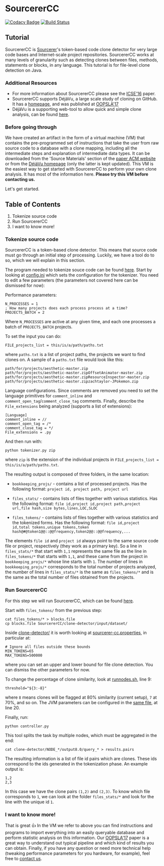 # SourcererCC

[![Codacy Badge](https://api.codacy.com/project/badge/Grade/86471e8cabf74c6486622d9027c1c0d3)](https://app.codacy.com/app/rprtr258/SourcererCC?utm_source=github.com&utm_medium=referral&utm_content=rprtr258/SourcererCC&utm_campaign=Badge_Grade_Settings)
[![Build Status](https://travis-ci.com/rprtr258/SourcererCC.svg?branch=master)](https://travis-ci.com/rprtr258/SourcererCC)

## Tutorial

SourcererCC is [Sourcerer](http://sourcerer.ics.uci.edu/ "Sourcerer Project @ UCI")'s token-based code clone detector for very large code bases and Internet-scale project repositories. SourcererCC works at many levels of granularity such as detecting clones between files, methods, statements or blocks, in any language. This tutorial is for file-level clone detection on Java.

### Additional Resources

* For more information about SourcererCC please see the [ICSE'16](http://arxiv.org/abs/1512.06448) paper.
* SourcererCC supports DéjàVu, a large scale study of cloning on GitHub. It has a [homepage](http://mondego.ics.uci.edu/projects/dejavu/), and was published at [OOPSLA'17](https://dl.acm.org/citation.cfm?id=3133908)
* DéjàVu is a supporting web-tool to allow quick and simple clone analysis, can be found [here](http://dejavu.ics.uci.edu/).

### Before going through

We have created an artifact in the form of a virtual machine (VM) that contains the pre-programmed set of instructions that take the user from raw source code to a database with a clone mapping, including all the intermediate steps and explanation of intermediate data types. It can be downloaded from the 'Source Materials' section of the [paper ACM website](https://dl.acm.org/citation.cfm?id=3133908) or from the [DéjàVu homepage](http://mondego.ics.uci.edu/projects/dejavu/) (only the latter is kept updated).
This VM is the easiest way to get started with SourcererCC to perform your own clone analysis. It has most of the information here. **Please try this VM before contacting us.**

Let's get started.

## Table of Contents
1. Tokenize source code
2. Run SourcererCC
3. I want to know more!

### Tokenize source code

SourcererCC is a token-based clone detector. This means that source code must go through an initial step of processing. Luckily, we have a tool do to so, which we will explain in this section.

The program needed to tokenize souce code can be found [here](https://github.com/Mondego/SourcererCC/tree/master/tokenizers/file-level). Start by looking at [config.ini](https://github.com/Mondego/SourcererCC/blob/master/tokenizers/file-level/config.ini) which sets the configuration for the tokenizer. You need to edit a few parameters (the parameters not covered here can be dismissed for now):

Performance parameters:
```
N_PROCESSES = 1
; How many projects does each process process at a time?
PROJECTS_BATCH = 2
``` 

Where `N_PROCESSES` are active at any given time, and each one processes a batch of `PROJECTS_BATCH` projects.

To set the input you can do:
```
FILE_projects_list = this/is/a/path/paths.txt
```
where `paths.txt` is a list of project paths, the projects we want to find clones on. A sample of a `paths.txt` file would look like this:

```
path/for/projects/aesthetic-master.zip
path/for/projects/aesthetic-master.zipOffsetAnimator-master.zip
path/for/projects/aesthetic-master.zipResourceInspector-master.zip
path/for/projects/aesthetic-master.zipzachtaylor-JPokemon.zip
```

Language configurations. Since comments are removed you need to set the language primitives for `comment_inline` and `comment_open_tag`/`comment_close_tag` comments. Finally, describe the `File_extensions` being analyzed (supports a list of extensions):
```
[Language]
comment_inline = //
comment_open_tag = /*
comment_close_tag = */
File_extensions = .py
```
And then run with:
```
python tokenizer.py zip
```
where `zip` is the extension of the individual projects in `FILE_projects_list = this/is/a/path/paths.txt`. 

The resulting output is composed of three folders, in the same location:
* `bookkeeping_projs/` - contains a list of processed projects. Has the following format:
`project id, project path, project url`

* `files_stats/` - contains lists of files together with various statistics. Has the following format:
`file id,project id,project path,project url,file hash,size bytes,lines,LOC,SLOC`

* `files_tokens/` - contains lists of files together with various statistics and the tokenized forms. Has the following format:
`file id,project id,total tokens,unique tokens,token hash@#@token1@@::@@frequency,token2@@::@@frequency,...`

The elements `file id` and `project id` always point to the same source code file or project, respectively (they work as a primary key). So a line in `files_stats/*` that start with `1,1` represents the same file as the line in `files_tokens/*` that starts with `1,1`, and these came from the project in `bookkeeping_projs/*` whose line starts with `1`.
The number of lines in `bookkeeping_projs/*` corresponds to the total number of projects analyzed, the number of lines in `files_stats/*` is the same as `files_tokens/*` and is the same as the total number of files obtained from the projects.

### Run SourcererCC

For this step we will run SourcererCC, which can be found [here](https://github.com/Mondego/SourcererCC/tree/master/clone-detector).

Start with `files_tokens/` from the previous step:

```
cat files_tokens/* > blocks.file
cp blocks.file SourcererCC/clone-detector/input/dataset/
```

Inside [clone-detector/](https://github.com/Mondego/SourcererCC/tree/master/clone-detector) it is worth looking at [sourcerer-cc.properties](https://github.com/Mondego/SourcererCC/blob/master/clone-detector/sourcerer-cc.properties), in particular at:

```
# Ignore all files outside these bounds
MIN_TOKENS=65
MAX_TOKENS=500000
```
where you can set an upper and lower bound for file clone detection. You can dismiss the other parameters for now.

To change the percentage of clone similarity, look at [runnodes.sh](https://github.com/Mondego/SourcererCC/blob/master/clone-detector/runnodes.sh#L9), line 9:

```
threshold="${3:-8}"
```
where `8` means clones will be flagged at 80% similarity (current setup), `7` at 70%, and so on.
The JVM parameters can be configured in the [same file](https://github.com/Mondego/SourcererCC/blob/master/clone-detector/runnodes.sh#L20), at line 20.

Finally, run:

```
python controller.py
```
This tool splits the task by multiple nodes, which must be aggregated in the end:

```
cat clone-detector/NODE_*/output8.0/query_* > results.pairs
```

The resulting information is a list of file id pairs which are clones. These ids correspond to the ids
generated in the tokenization phase. An example output is:

```
1,2
2,3
```

In this case we have the clone pairs `(1,2)` and `(2,3)`. To know which file corresponds to `1`, we can look at the folder `files_stats/*` and look for the line with the unique id `1`.

### I want to know more!

That is great :+1: In the VM we refer to above you can find instructions and programs to import everything into an easily queryable database and perform statistic analysis on this information.
Our [OOPSLA'17](https://dl.acm.org/citation.cfm?id=3133908) paper is a great way to understand out typical pipeline and which kind of results you can obtain.
Finally, if you have any question or need more technical help (tweaking performance parameters for you hardware, for example), feel free to [contact us](http://mondego.ics.uci.edu/).

